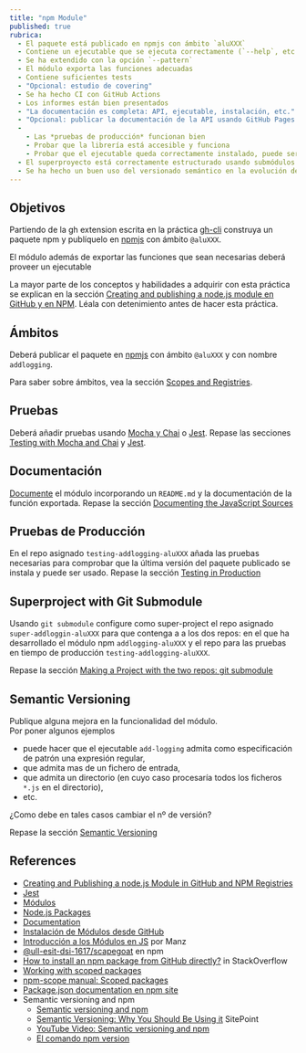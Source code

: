 ```yaml
---
title: "npm Module"
published: true
rubrica: 
  - El paquete está publicado en npmjs con ámbito `aluXXX`
  - Contiene un ejecutable que se ejecuta correctamente (`--help`, etc.)
  - Se ha extendido con la opción `--pattern` 
  - El módulo exporta las funciones adecuadas
  - Contiene suficientes tests 
  - "Opcional: estudio de covering"
  - Se ha hecho CI con GitHub Actions
  - Los informes están bien presentados
  - "La documentación es completa: API, ejecutable, instalación, etc." 
  - "Opcional: publicar la documentación de la API usando GitHub Pages en la carpeta `docs/`"
  - 
    - Las *pruebas de producción* funcionan bien
    - Probar que la librería está accesible y funciona 
    - Probar que el ejecutable queda correctamente instalado, puede ser ejecutado con el nombre publicado y produce salidas correctas
  - El superproyecto está correctamente estructurado usando submódulos
  - Se ha hecho un buen uso del versionado semántico en la evolución del módulo
---
```


## Objetivos

Partiendo de la gh extension escrita en la práctica [gh-cli]({{site.baseurl}}/tema1-introduccion/practicas/gh-cli/) construya un paquete npm y 
publíquelo en [npmjs](https://www.npmjs.com/) con ámbito `@aluXXX`.

El módulo además de exportar las funciones que sean necesarias deberá proveer un ejecutable 

La mayor parte de los conceptos y habilidades a adquirir con esta práctica se explican en la sección [Creating and publishing a node.js module en GitHub y en NPM]({{site.baseurl}}/tema1-introduccion/creating-and-publishing-npm-module). Léala con detenimiento antes de hacer esta práctica. 

## Ámbitos

Deberá publicar el paquete en [npmjs](https://www.npmjs.com/) con ámbito `@aluXXX` y con nombre `addlogging`.

Para saber sobre ámbitos, vea la sección [Scopes and Registries]({{site.baseurl}}/assets/temas/introduccion-a-javascript/creating-and-publishing-npm-module#scopes-and-registries).

## Pruebas

Deberá añadir pruebas usando [Mocha y Chai]({{site.baseurl}}/assets/temas/introduccion-a-javascript/creating-and-publishing-npm-module#testing-with-mocha-and-chai) o [Jest]({{site.baseurl}}/assets/temas/introduccion-a-javascript/jest).
Repase las secciones [Testing with Mocha and Chai]({{site.baseurl}}/assets/temas/introduccion-a-javascript/#testing-with-mocha-and-chai) y [Jest]({{site.baseurl}}/assets/temas/introduccion-a-javascript/jest).

## Documentación

[Documente]({{site.baseurl}}/assets/temas/introduccion-a-javascript/documentation)
el módulo incorporando un `README.md` y la documentación de la función exportada.
Repase la sección [Documenting the JavaScript Sources]({{site.baseurl}}/assets/temas/introduccion-a-javascript/creating-and-publishing-npm-module#documenting-the-javascript-sources)

## Pruebas de Producción

En el repo asignado `testing-addlogging-aluXXX` añada las pruebas necesarias
para comprobar que la última versión del paquete publicado se instala y puede ser usado.
Repase la sección [Testing in Production]({{site.baseurl}}/assets/temas/introduccion-a-javascript/creating-and-publishing-npm-module#testing-in-production)

## Superproject with Git Submodule

Usando `git submodule` configure como super-project el repo asignado `super-addloggin-aluXXX` para que contenga
a a los dos repos: en el que ha desarrollado el módulo npm `addlogging-aluXXX` y el repo para las pruebas en tiempo de producción `testing-addlogging-aluXXX`.

Repase la sección [Making a Project with the two repos: git submodule]({{site.baseurl}}//assets/temas/introduccion-a-javascript/creating-and-publishing-npm-module#making-a-project-with-the-two-repos-git-submodule)

## Semantic Versioning

Publique alguna mejora en la funcionalidad del módulo.  
Por poner algunos ejemplos 
* puede hacer que el ejecutable `add-logging` admita como especificación de patrón  una expresión regular, 
* que admita mas de un fichero de entrada,  
* que admita un directorio (en cuyo caso procesaría todos los ficheros `*.js` en el directorio),
* etc.

¿Como debe en tales casos cambiar el nº de versión?

Repase la sección [Semantic Versioning]({{site.baseurl}}/assets/temas/introduccion-a-javascript/creating-and-publishing-npm-module#semantic-versioning)

## References

* [Creating and Publishing a node.js Module in GitHub and NPM Registries]({{site.baseurl}}/assets/temas/introduccion-a-javascript/creating-and-publishing-npm-module)
* [Jest]({{site.baseurl}}/assets/temas/introduccion-a-javascript/jest)
* [Módulos]({{site.baseurl}}/assets/temas/introduccion-a-javascript/modulos)
* [Node.js Packages]({{site.baseurl}}/assets/temas/introduccion-a-javascript/nodejspackages)
* [Documentation]({{site.baseurl}}/assets/temas/introduccion-a-javascript/documentation)
* [Instalación de Módulos desde GitHub]({{site.baseurl}}/assets/temas/introduccion-a-javascript/nodejspackages.html#instalaci%C3%B3n-desde-github)
* [Introducción a los Módulos en JS](https://lenguajejs.com/automatizadores/introduccion/commonjs-vs-es-modules/) por Manz
* [@ull-esit-dsi-1617/scapegoat](https://www.npmjs.com/package/@ull-esit-dsi-1617/scapegoat) en npm
* [How to install an npm package from GitHub directly?](https://stackoverflow.com/questions/17509669/how-to-install-an-npm-package-from-github-directly) in StackOverflow
* [Working with scoped packages](https://docs.npmjs.com/getting-started/scoped-packages)
* [npm-scope manual: Scoped packages](https://docs.npmjs.com/misc/scope#publishing-public-scoped-packages-to-the-public-npm-registry)
* [Package.json documentation en npm site](https://docs.npmjs.com/files/package.json)
* Semantic versioning and npm
    * [Semantic versioning and npm](https://docs.npmjs.com/getting-started/semantic-versioning)
    * [Semantic Versioning: Why You Should Be Using it](https://www.sitepoint.com/semantic-versioning-why-you-should-using/) SitePoint
    * [YouTube Video: Semantic versioning and npm](https://youtu.be/kK4Meix58R4)
    * [El comando npm version](https://docs.npmjs.com/cli/version)
